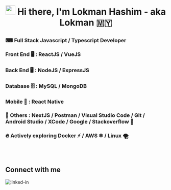 # <p align="center"> <img src="https://raw.githubusercontent.com/MartinHeinz/MartinHeinz/master/wave.gif" width="30px"> Hi there, I'm Lokman Hashim - aka Lokman 🇲🇾 </p>

### ⌨ Full Stack Javascript / Typescript Developer

### Front End 🖥 : ReactJS / VueJS

### Back End 🖥 : NodeJS / ExpressJS

### Database 🗄 : MySQL / MongoDB

### Mobile 📱 : React Native

### 🤭 Others : NextJS / Postman / Visual Studio Code / Git / Android Studio / XCode / Google / Stackoverflow 🤭

### 🔥 Actively exploring Docker ⚡ / AWS ❄ / Linux 🌪

<br>
<br>

## Connect with me

[<img align="left" alt="linked-in" src="https://img.shields.io/badge/linkedin-%230077B5.svg?&style=for-the-badge&logo=linkedin&logoColor=white" />](https://www.linkedin.com/in/loxmannhi/)

<br>
<br>

<!--
**lokmannhi/lokmannhi** is a ✨ _special_ ✨ repository because its `README.md` (this file) appears on your GitHub profile.

Here are some ideas to get you started:

- 🔭 I’m currently working on ...
- 🌱 I’m currently learning ...
- 👯 I’m looking to collaborate on ...
- 🤔 I’m looking for help with ...
- 💬 Ask me about ...
- 📫 How to reach me: ...
- 😄 Pronouns: ...
- ⚡ Fun fact: ...
-->
